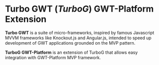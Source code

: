 Turbo GWT (*TurboG*) GWT-Platform Extension
==

**Turbo GWT** is a suite of micro-frameworks, inspired by famous Javascript MVVM frameworks like Knockout.js and Angular.js, intended to speed up development of GWT applications grounded on the MVP pattern.

**TurboG GWT-Platform** is an extension of TurboG that allows easy integration with GWT-Platform MVP framework.